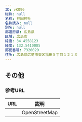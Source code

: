 ```yaml
---
ID: vKO96
総称: null
名称: 神田神社
名称読み: null
別名: null
都道府県: 広島県
区域: 広島市
緯度: 34.4558123
経度: 132.5410085
郵便番号: 7320029
住所: 広島県広島市東区福田５丁目１２１３
---
```


## その他

### 参考URL

| URL | 説明          |
| --- | ------------- |
|     | OpenStreetMap |
